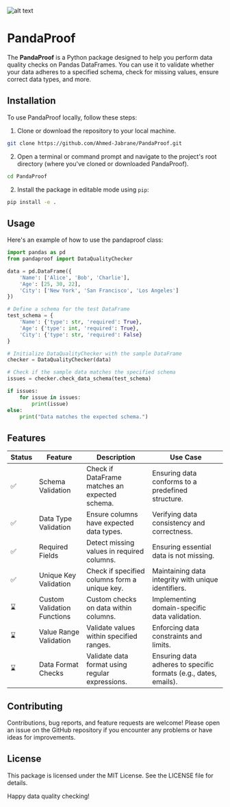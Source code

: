 ![alt text](https://www.datascienceportfol.io/static/profile_pics/pr4_56031B9D37622BD11CF8.png)
# PandaProof

The **PandaProof** is a Python package designed to help you perform data quality checks on Pandas DataFrames. You can use it to validate whether your data adheres to a specified schema, check for missing values, ensure correct data types, and more.

## Installation

To use PandaProof locally, follow these steps:

1. Clone or download the repository to your local machine.
```bash
git clone https://github.com/Ahmed-Jabrane/PandaProof.git
```

2. Open a terminal or command prompt and navigate to the project's root directory (where you've cloned or downloaded PandaProof).
```bash
cd PandaProof
```

2. Install the package in editable mode using `pip`:
```bash
pip install -e .
```

## Usage

Here's an example of how to use the pandaproof class:

```python
import pandas as pd
from pandaproof import DataQualityChecker

data = pd.DataFrame({
    'Name': ['Alice', 'Bob', 'Charlie'],
    'Age': [25, 30, 22],
    'City': ['New York', 'San Francisco', 'Los Angeles']
})

# Define a schema for the test DataFrame
test_schema = {
    'Name': {'type': str, 'required': True},
    'Age': {'type': int, 'required': True},
    'City': {'type': str, 'required': False}
}

# Initialize DataQualityChecker with the sample DataFrame
checker = DataQualityChecker(data)

# Check if the sample data matches the specified schema
issues = checker.check_data_schema(test_schema)

if issues:
    for issue in issues:
        print(issue)
else:
    print("Data matches the expected schema.")
```

## Features

| Status          | Feature                        | Description                                         | Use Case                                                         |
| ----------------| -------------------------------| ---------------------------------------------------|------------------------------------------------------------------|
| ✅               | Schema Validation              | Check if DataFrame matches an expected schema.     | Ensuring data conforms to a predefined structure.               |
| ✅               | Data Type Validation           | Ensure columns have expected data types.           | Verifying data consistency and correctness.                     |
| ✅               | Required Fields                | Detect missing values in required columns.        | Ensuring essential data is not missing.                         |
| ✅               | Unique Key Validation          | Check if specified columns form a unique key.      | Maintaining data integrity with unique identifiers.             |
| ⌛               | Custom Validation Functions    | Custom checks on data within columns.             | Implementing domain-specific data validation.                   |
| ⌛               | Value Range Validation         | Validate values within specified ranges.          | Enforcing data constraints and limits.                         |
| ⌛               | Data Format Checks             | Validate data format using regular expressions.   | Ensuring data adheres to specific formats (e.g., dates, emails).|

## Contributing

Contributions, bug reports, and feature requests are welcome! Please open an issue on the GitHub repository if you encounter any problems or have ideas for improvements.

## License

This package is licensed under the MIT License. See the LICENSE file for details.

Happy data quality checking!


